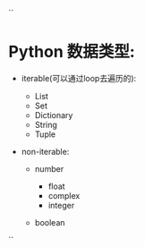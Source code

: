 ``
# Python 数据类型:
- iterable(可以通过loop去遍历的):
  - List
  - Set
  - Dictionary
  - String
  - Tuple

- non-iterable:
  - number
    - float
    - complex
    - integer

  - boolean


``
